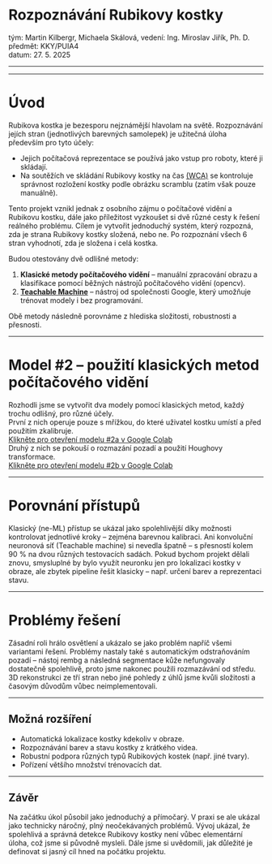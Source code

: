 # Rozpoznávání Rubikovy kostky
tým: Martin Kilbergr, Michaela Skálová, vedení: Ing. Miroslav Jiřík, Ph. D. \
předmět: KKY/PUIA4 \
datum: 27. 5. 2025

---
---

# Úvod
Rubikova kostka je bezesporu nejznámější hlavolam na světě. Rozpoznávání jejích stran (jednotlivých barevných samolepek) je užitečná úloha především pro tyto účely:
- Jejich počítačová reprezentace se používá jako vstup pro roboty, které ji skládají.
- Na soutěžích ve skládání Rubikovy kostky na čas [(WCA)](https://www.worldcubeassociation.org/) se kontroluje správnost rozložení kostky podle obrázku scramblu (zatím však pouze manuálně).

Tento projekt vznikl jednak z osobního zájmu o počítačové vidění a Rubikovu kostku, dále jako příležitost vyzkoušet si dvě různé cesty k řešení reálného problému. Cílem je vytvořit jednoduchý systém, který rozpozná, zda je strana Rubikovy kostky složená, nebo ne. Po rozpoznání všech 6 stran vyhodnotí, zda je složena i celá kostka.

Budou otestovány dvě odlišné metody:
1. **Klasické metody počítačového vidění** – manuální zpracování obrazu a klasifikace pomocí běžných nástrojů počítačového vidění (opencv).
2. [**Teachable Machine**](https://teachablemachine.withgoogle.com/) – nástroj od společnosti Google, který umožňuje trénovat modely i bez programování.

Obě metody následně porovnáme z hlediska složitosti, robustnosti a přesnosti.

---

# Model #2 – použití klasických metod počítačového vidění
Rozhodli jsme se vytvořit dva modely pomocí klasických metod, každý trochu odlišný, pro různé účely. \
První z nich operuje pouze s mřížkou, do které uživatel kostku umístí a před použitím zkalibruje. \
[Klikněte pro otevření modelu #2a v Google Colab](https://colab.research.google.com/github/MartinKilb/Rozpoznavani-Rubikovy-kostky/blob/bcbf52fa9b717f7abb8193236e0fcfebb8946cab/model_klasicky_pristup_s_mrizkou.ipynb) \
Druhý z nich se pokouší o rozmazání pozadí a použití Houghovy transformace. \
[Klikněte pro otevření modelu #2b v Google Colab](https://colab.research.google.com/github/MartinKilb/Rozpoznavani-Rubikovy-kostky/blob/bcbf52fa9b717f7abb8193236e0fcfebb8946cab/model_klasicky_pristup_s_Houghovo_transformaci.ipynb)

---

# Porovnání přístupů

Klasický (ne-ML) přístup se ukázal jako spolehlivější díky možnosti kontrolovat jednotlivé kroky – zejména barevnou kalibraci. Ani konvoluční neuronová síť (Teachable machine) si nevedla špatně – s přesností kolem 90 % na dvou různých testovacích sadách. Pokud bychom projekt dělali znovu, smysluplné by bylo využít neuronku jen pro lokalizaci kostky v obraze, ale zbytek pipeline řešit klasicky – např. určení barev a reprezentaci stavu.

---

# Problémy řešení

Zásadní roli hrálo osvětlení a ukázalo se jako problém napříč všemi variantami řešení. Problémy nastaly také s automatickým odstraňováním pozadí – nástoj rembg a následná segmentace kůže nefungovaly dostatečně spolehlivě, proto jsme nakonec použili rozmazávání od středu.
3D rekonstrukci ze tří stran nebo jiné pohledy z úhlů jsme kvůli složitosti a časovým důvodům vůbec neimplementovali.

---

## Možná rozšíření

- Automatická lokalizace kostky kdekoliv v obraze.
- Rozpoznávání barev a stavu kostky z krátkého videa.
- Robustní podpora různých typů Rubikových kostek (např. jiné tvary).
- Pořízení většího množství trénovacích dat.

---

## Závěr

Na začátku úkol působil jako jednoduchý a přímočarý. V praxi se ale ukázal jako technicky náročný, plný neočekávaných problémů. Vývoj ukázal, že spolehlivá
a správná detekce Rubikovy kostky není vůbec elementární úloha, což jsme si původně mysleli. Dále jsme si uvědomili, jak důležité je definovat si jasný cíl hned na počátku projektu.
